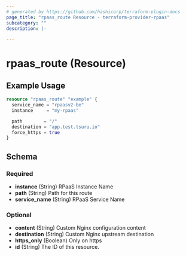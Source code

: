 ```yaml
---
# generated by https://github.com/hashicorp/terraform-plugin-docs
page_title: "rpaas_route Resource - terraform-provider-rpaas"
subcategory: ""
description: |-
  
---
```


# rpaas_route (Resource)



## Example Usage

```terraform
resource "rpaas_route" "example" {
  service_name = "rpaasv2-be"
  instance     = "my-rpaas"

  path        = "/"
  destination = "app.test.tsuru.io"
  force_https = true
}
```

<!-- schema generated by tfplugindocs -->
## Schema

### Required

- **instance** (String) RPaaS Instance Name
- **path** (String) Path for this route
- **service_name** (String) RPaaS Service Name

### Optional

- **content** (String) Custom Nginx configuration content
- **destination** (String) Custom Nginx upstream destination
- **https_only** (Boolean) Only on https
- **id** (String) The ID of this resource.


